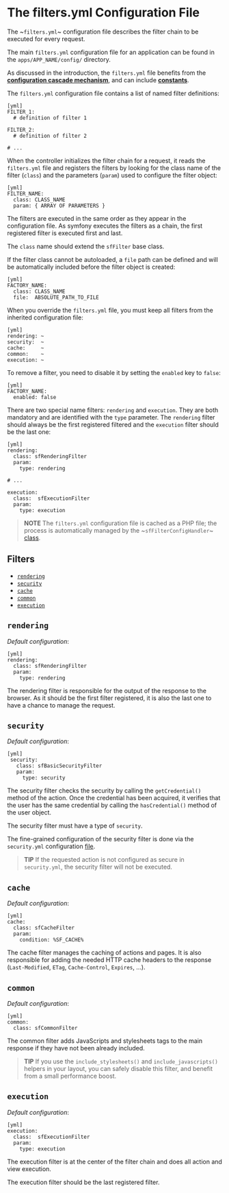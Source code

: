 The filters.yml Configuration File
==================================

The ~`filters.yml`~ configuration file describes the filter chain to be
executed for every request.

The main `filters.yml` configuration file for an application can be found in
the `apps/APP_NAME/config/` directory.

As discussed in the introduction, the `filters.yml` file benefits from the
[**configuration cascade mechanism**](#chapter_03-Configuration-Files-Principles_sub_configuration_cascade), and
can include [**constants**](#chapter_03-Configuration-Files-Principles_sub_constants).

The `filters.yml` configuration file contains a list of named filter
definitions:

    [yml]
    FILTER_1:
      # definition of filter 1

    FILTER_2:
      # definition of filter 2

    # ...

When the controller initializes the filter chain for a request, it reads the
`filters.yml` file and registers the filters by looking for the class name of
the filter (`class`) and the parameters (`param`) used to configure the filter
object:

    [yml]
    FILTER_NAME:
      class: CLASS_NAME
      param: { ARRAY OF PARAMETERS }

The filters are executed in the same order as they appear in the configuration
file. As symfony executes the filters as a chain, the first registered filter
is executed first and last.

The `class` name should extend the `sfFilter` base class.

If the filter class cannot be autoloaded, a `file` path can be defined and
will be automatically included before the filter object is created:

    [yml]
    FACTORY_NAME:
      class: CLASS_NAME
      file:  ABSOLUTE_PATH_TO_FILE

When you override the `filters.yml` file, you must keep all filters from the
inherited configuration file:

    [yml]
    rendering: ~
    security:  ~
    cache:     ~
    common:    ~
    execution: ~

To remove a filter, you need to disable it by setting the `enabled` key to
`false`:

    [yml]
    FACTORY_NAME:
      enabled: false

There are two special name filters: `rendering` and `execution`. They are both
mandatory and are identified with the `type` parameter. The `rendering` filter
should always be the first registered filtered and the `execution` filter
should be the last one:

    [yml]
    rendering:
      class: sfRenderingFilter
      param:
        type: rendering

    # ...

    execution:
      class:  sfExecutionFilter
      param:
        type: execution

>**NOTE**
>The `filters.yml` configuration file is cached as a PHP file; the
>process is automatically managed by the ~`sfFilterConfigHandler`~
>[class](#chapter_14-Other-Configuration-Files_sub_config_handlers_yml).

<div class="pagebreak"></div>

Filters
-------

 * [`rendering`](#chapter_12-Filters_sub_rendering)
 * [`security`](#chapter_12-Filters_sub_security)
 * [`cache`](#chapter_12-Filters_sub_cache)
 * [`common`](#chapter_12-Filters_sub_common)
 * [`execution`](#chapter_12-Filters_sub_execution)

`rendering`
-----------

*Default configuration*:

    [yml]
    rendering:
      class: sfRenderingFilter
      param:
        type: rendering

The rendering filter is responsible for the output of the response to the
browser. As it should be the first filter registered, it is also the last one
to have a chance to manage the request.

`security`
----------

*Default configuration*:

    [yml]
     security:
       class: sfBasicSecurityFilter
       param:
         type: security

The security filter checks the security by calling the `getCredential()`
method of the action. Once the credential has been acquired, it verifies that
the user has the same credential by calling the `hasCredential()` method of
the user object.

The security filter must have a type of `security`.

The fine-grained configuration of the security filter is done via the
`security.yml` configuration [file](#chapter_08-Security).

>**TIP**
>If the requested action is not configured as secure in `security.yml`, the
>security filter will not be executed.

`cache`
-------

*Default configuration*:

    [yml]
    cache:
      class: sfCacheFilter
      param:
        condition: %SF_CACHE%

The cache filter manages the caching of actions and pages. It is also
responsible for adding the needed HTTP cache headers to the response
(`Last-Modified`, `ETag`, `Cache-Control`, `Expires`, ...).

`common`
--------

*Default configuration*:

    [yml]
    common:
      class: sfCommonFilter

The common filter adds JavaScripts and stylesheets tags to the main response
if they have not been already included.

>**TIP**
>If you use the `include_stylesheets()` and `include_javascripts()`
>helpers in your layout, you can safely disable this filter, and benefit
>from a small performance boost.

`execution`
-----------

*Default configuration*:

    [yml]
    execution:
      class:  sfExecutionFilter
      param:
        type: execution

The execution filter is at the center of the filter chain and does all action
and view execution.

The execution filter should be the last registered filter.
